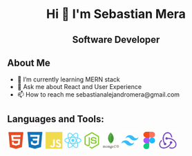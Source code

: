 <div align="center">
  <h1>Hi 👋 I'm Sebastian Mera </h1>
  <h2>Software Developer</h2>
</div>


<h2>About Me</h2>
<div>
  <ul>
    <li>🌱 I’m currently learning MERN stack</li>
    <li>💬 Ask me about React and User Experience</li>
    <li>📫 How to reach me sebastianalejandromera@gmail.com</li>
  </ul>
</div>
<h2>Languages and Tools:</h2>

<div>
  <img src="https://github.com/devicons/devicon/blob/master/icons/html5/html5-plain.svg" height="40" width="40"/>
   <img src="https://github.com/devicons/devicon/blob/master/icons/css3/css3-plain.svg" height="40" width="40"/>
   <img src="https://github.com/devicons/devicon/blob/master/icons/javascript/javascript-plain.svg" height="40" width="40"/>
   <img src="https://github.com/devicons/devicon/blob/master/icons/react/react-original.svg" height="40" width="40"/>
   <img src="https://github.com/devicons/devicon/blob/master/icons/nodejs/nodejs-plain.svg" height="40" width="40"/>
   <img src="https://github.com/devicons/devicon/blob/master/icons/mongodb/mongodb-original-wordmark.svg" height="40" width="40"/>
   <img src="https://github.com/devicons/devicon/blob/master/icons/tailwindcss/tailwindcss-plain.svg" height="40" width="40"/>
   <img src="https://github.com/devicons/devicon/blob/master/icons/figma/figma-original.svg" height="40" width="40"/>
   <img src="https://github.com/devicons/devicon/blob/master/icons/redux/redux-original.svg" height="40" width="40"/>
</div>
